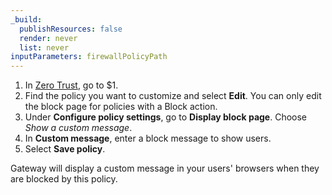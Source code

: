 ```yaml
---
_build:
  publishResources: false
  render: never
  list: never
inputParameters: firewallPolicyPath
---
```


1. In [Zero Trust](https://one.dash.cloudflare.com), go to $1.
2. Find the policy you want to customize and select **Edit**. You can only edit the block page for policies with a Block action.
3. Under **Configure policy settings**, go to **Display block page**. Choose _Show a custom message_.
4. In **Custom message**, enter a block message to show users.
5. Select **Save policy**.

Gateway will display a custom message in your users' browsers when they are blocked by this policy.
